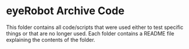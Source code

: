 # eyeRobot Archive Code
This folder contains all code/scripts that were used either to test specific
things or that are no longer used. Each folder contains a README file explaining
the contents of the folder.

